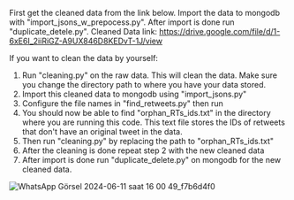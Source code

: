 First get the cleaned data from the link below. Import the data to mongodb with "import_jsons_w_prepocess.py". After import is done run "duplicate_detele.py". 
Cleaned Data link: https://drive.google.com/file/d/1-6xE6I_2iiRiGZ-A9UX846D8KEDvT-1J/view

If you want to clean the data by yourself:
  1) Run "cleaning.py" on the raw data. This will clean the data. Make sure you change the directory path to where you have your data stored.
  2) Import this cleaned data to mongodb using "import_jsons.py"
  3) Configure the file names in "find_retweets.py" then run
  4) You should now be able to find "orphan_RTs_ids.txt" in the directory where you are running this code. This text file stores the IDs of retweets that don't have an original tweet in the data.
  5) Then run "cleaning.py" by replacing the path to "orphan_RTs_ids.txt"
  6) After the cleaning is done repeat step 2 with the new cleaned data
  7) After import is done run "duplicate_delete.py" on mongodb for the new cleaned data.

![WhatsApp Görsel 2024-06-11 saat 16 00 49_f7b6d4f0](https://github.com/zeyd-ilb/DBL-Data-Challange/assets/61659041/b3fbdca5-797e-4588-b607-db8c4796b863)

